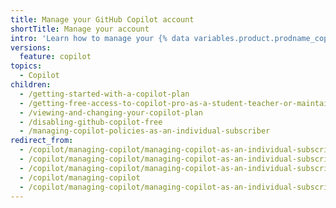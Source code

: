 ```yaml
---
title: Manage your GitHub Copilot account
shortTitle: Manage your account
intro: 'Learn how to manage your {% data variables.product.prodname_copilot_short %} account.'
versions:
  feature: copilot
topics:
  - Copilot
children:
  - /getting-started-with-a-copilot-plan
  - /getting-free-access-to-copilot-pro-as-a-student-teacher-or-maintainer
  - /viewing-and-changing-your-copilot-plan
  - /disabling-github-copilot-free
  - /managing-copilot-policies-as-an-individual-subscriber
redirect_from:
  - /copilot/managing-copilot/managing-copilot-as-an-individual-subscriber/getting-started-with-copilot-on-your-personal-account
  - /copilot/managing-copilot/managing-copilot-as-an-individual-subscriber/managing-your-copilot-plan
  - /copilot/managing-copilot/managing-copilot-as-an-individual-subscriber
  - /copilot/managing-copilot
  - /copilot/managing-copilot/managing-copilot-as-an-individual-subscriber/managing-your-copilot-subscription
---
```


